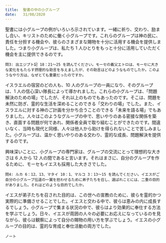 ```yaml
---
title:  聖書の中の小グループ
date:   31/08/2020
---
```


聖書には小グループの例がいろいろ示されています。一緒に祈り、交わり、励まし合い、キリストのために働く小グループです。これらのグループは神の民に、責任を分担する機会や、彼らのさまざまな賜物を十分に活用する機会を提供しました。つまり小グループは、私たち 1 人ひとりをもっと十分に活用していただく機会を主に提供できるのです。

`問3: 出エジプト記 18：21～25 を読んでください。モーセの義父エトロは、モーセに大きな変化をもたらす摂理的な助言を与えましたが、その助言はどのようなものでしたか。このようなやり方は、なぜとても重要だったのですか。`

イスラエルの宿営のどの人も、10 人のグループの一員になり、そのグループは、1 人の信心深い隊長によって導かれました。これらの小グループは、「問題解決のための場」でしたが、それ以上のものでもあったのです。そこは、問題を未然に防ぎ、霊的な生活を深めることのできる「交わりの場」でした。また、イスラエルに対する神のご計画を分かち合うことのできる「未来を語る場」でもありました。人々はこのようなグループの中で、思いやりのある密接な関係を築き、直面する問題が何であれ、関係者全員で取り組むことができたのです。間違いなく、当時も現代と同様、人々は他人から助けを得られないことで苦しみました。小グループは、温かく思いやりのある交わり、霊的な成長、問題解決を提供するのです。

興味深いことに、小グループの専門家は、グループの交流にとって理想的な大きさは 6 人から 12 人の間であると言います。それはまさに、自分のグループを作るために、モーセもイエスも採用した大きさでした。

`問4: ルカ 6：12、13、マタイ 10：1、マルコ 3：13～15 を読んでください。イエスがご自分の小グループ伝道の一翼を担わせるために弟子たちを召し、選ばれことには、二重の目的がありました。それはどのような目的でしたか。`

イエスが弟子たちを召された目的は、この世への宣教のために、彼らを霊的かつ実際的に準備させることでした。イエスと交わる中で、彼らは恵みの内に成長するでしょう。小グループで集まる状況の中で、彼らはより効果的に奉仕する方法を学ぶでしょう。日々、イエスが周囲の人々の必要にお応えになっているのを見ながら、彼らは観察によって自分の賜物の用い方を学ぶでしょう。イエスの小グループの目的は、霊的な育成と奉仕活動の両方でした。

`ノート`